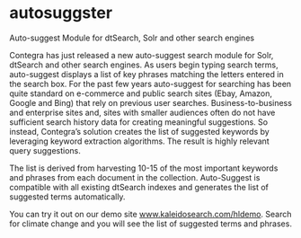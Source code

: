 # autosuggster
Auto-suggest Module for dtSearch, Solr and other search engines 

Contegra has just released a new auto-suggest search module for Solr, dtSearch and other search engines. As users begin typing search terms, auto-suggest displays a list of key phrases matching the letters entered in the search box. For the past few years auto-suggest for searching has been quite standard on e-commerce and public search sites (Ebay, Amazon, Google and Bing) that rely on previous user searches.  Business-to-business and enterprise sites and, sites with smaller audiences often do not have sufficient search history data for creating meaningful suggestions. So instead, Contegra’s solution creates the list of suggested keywords by leveraging keyword extraction algorithms. The result is highly relevant query suggestions.
 
The list is derived from harvesting 10-15 of the most important keywords and phrases from each document in the collection. Auto-Suggest is compatible with all existing dtSearch indexes and generates the list of suggested terms automatically.
 
You can try it out on our demo site www.kaleidosearch.com/hldemo. Search for climate change and you will see the list of suggested terms and phrases. 
